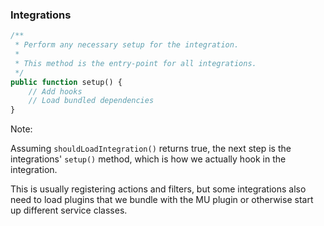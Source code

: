 ### Integrations

```php
/**
 * Perform any necessary setup for the integration.
 *
 * This method is the entry-point for all integrations.
 */
public function setup() {
    // Add hooks
    // Load bundled dependencies
}
```

Note:

Assuming `shouldLoadIntegration()` returns true, the next step is the integrations' `setup()` method, which is how we actually hook in the integration.

This is usually registering actions and filters, but some integrations also need to load plugins that we bundle with the MU plugin or otherwise start up different service classes.
